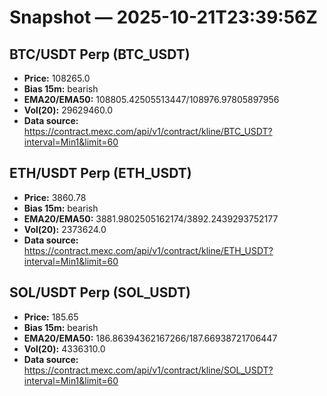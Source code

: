 # Snapshot — 2025-10-21T23:39:56Z

## BTC/USDT Perp (BTC_USDT)
- **Price:** 108265.0
- **Bias 15m:** bearish
- **EMA20/EMA50:** 108805.42505513447/108976.97805897956
- **Vol(20):** 29629460.0
- **Data source:** https://contract.mexc.com/api/v1/contract/kline/BTC_USDT?interval=Min1&limit=60

## ETH/USDT Perp (ETH_USDT)
- **Price:** 3860.78
- **Bias 15m:** bearish
- **EMA20/EMA50:** 3881.9802505162174/3892.2439293752177
- **Vol(20):** 2373624.0
- **Data source:** https://contract.mexc.com/api/v1/contract/kline/ETH_USDT?interval=Min1&limit=60

## SOL/USDT Perp (SOL_USDT)
- **Price:** 185.65
- **Bias 15m:** bearish
- **EMA20/EMA50:** 186.86394362167266/187.66938721706447
- **Vol(20):** 4336310.0
- **Data source:** https://contract.mexc.com/api/v1/contract/kline/SOL_USDT?interval=Min1&limit=60
